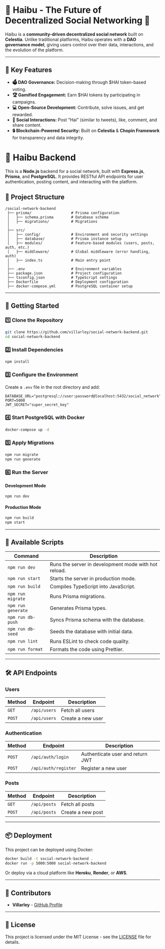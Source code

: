 # 🐝 Haibu - The Future of Decentralized Social Networking 🚀

Haibu is a **community-driven decentralized social network** built on **Celestia**. Unlike traditional platforms, Haibu operates with a **DAO governance model**, giving users control over their data, interactions, and the evolution of the platform.

---

## 🌟 Key Features

- **🗳️ DAO Governance:** Decision-making through $HAI token-based voting.
- **🏆 Gamified Engagement:** Earn $HAI tokens by participating in campaigns.
- **💻 Open-Source Development:** Contribute, solve issues, and get rewarded.
- **💬 Social Interactions:** Post "Hai" (similar to tweets), like, comment, and share content.
- **🔒 Blockchain-Powered Security:** Built on **Celestia** & **Chopin Framework** for transparency and data integrity.
# 🚀 Haibu Backend

This is a **Node.js** backend for a social network, built with **Express.js**, **Prisma**, and **PostgreSQL**. It provides RESTful API endpoints for user authentication, posting content, and interacting with the platform.

## 📂 Project Structure
```
/social-network-backend
 ├── prisma/                  # Prisma configuration
 │   ├── schema.prisma        # Database schema
 │   ├── migrations/          # Migrations
 │
 ├── src/
 │   ├── config/              # Environment and security settings
 │   ├── database/            # Prisma instance setup
 │   ├── modules/             # Feature-based modules (users, posts, auth, etc.)
 │   ├── middleware/          # Global middleware (error handling, auth)
 │   ├── index.ts             # Main entry point
 │
 ├── .env                     # Environment variables
 ├── package.json             # Project configuration
 ├── tsconfig.json            # TypeScript settings
 ├── Dockerfile               # Deployment configuration
 ├── docker-compose.yml       # PostgreSQL container setup
```

---

## 🚀 Getting Started
### **1️⃣ Clone the Repository**
```sh
git clone https://github.com/villarley/social-network-backend.git
cd social-network-backend
```

### **2️⃣ Install Dependencies**
```sh
npm install
```

### **3️⃣ Configure the Environment**
Create a `.env` file in the root directory and add:
```env
DATABASE_URL="postgresql://user:password@localhost:5432/social_network"
PORT=5000
JWT_SECRET="super_secret_key"
```

### **4️⃣ Start PostgreSQL with Docker**
```sh
docker-compose up -d
```

### **5️⃣ Apply Migrations**
```sh
npm run migrate
npm run generate
```

### **6️⃣ Run the Server**
#### **Development Mode**
```sh
npm run dev
```

#### **Production Mode**
```sh
npm run build
npm start
```

---

## 📌 Available Scripts
| Command | Description |
|---------|------------|
| `npm run dev` | Runs the server in development mode with hot reload. |
| `npm run start` | Starts the server in production mode. |
| `npm run build` | Compiles TypeScript into JavaScript. |
| `npm run migrate` | Runs Prisma migrations. |
| `npm run generate` | Generates Prisma types. |
| `npm run db-push` | Syncs Prisma schema with the database. |
| `npm run db-seed` | Seeds the database with initial data. |
| `npm run lint` | Runs ESLint to check code quality. |
| `npm run format` | Formats the code using Prettier. |

---

## 🛠️ API Endpoints
### **Users**
| Method | Endpoint | Description |
|--------|---------|-------------|
| `GET` | `/api/users` | Fetch all users |
| `POST` | `/api/users` | Create a new user |

### **Authentication**
| Method | Endpoint | Description |
|--------|---------|-------------|
| `POST` | `/api/auth/login` | Authenticate user and return JWT |
| `POST` | `/api/auth/register` | Register a new user |

### **Posts**
| Method | Endpoint | Description |
|--------|---------|-------------|
| `GET` | `/api/posts` | Fetch all posts |
| `POST` | `/api/posts` | Create a new post |

---

## 📦 Deployment
This project can be deployed using Docker:
```sh
docker build -t social-network-backend .
docker run -p 5000:5000 social-network-backend
```

Or deploy via a cloud platform like **Heroku**, **Render**, or **AWS**.

---

## 👥 Contributors
- **Villarley** - [GitHub Profile](https://github.com/villarley)

---

## 📜 License
This project is licensed under the MIT License - see the [LICENSE](LICENSE) file for details.

